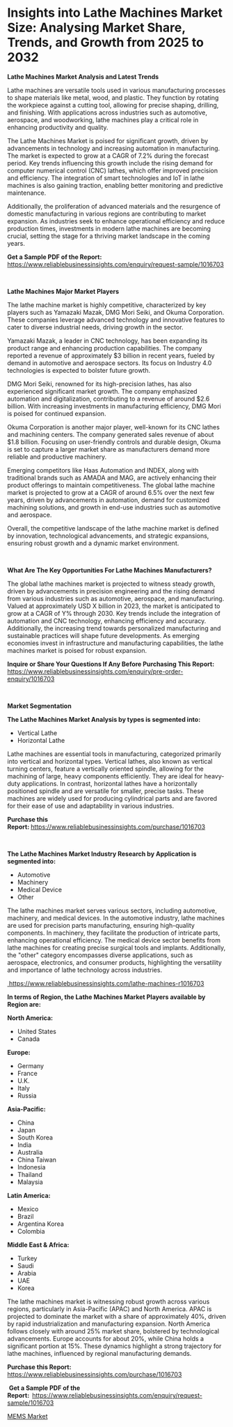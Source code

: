 <p><h1>Insights into Lathe Machines Market Size: Analysing Market Share, Trends, and Growth from 2025 to 2032</h1></p><p><strong>Lathe Machines Market Analysis and Latest Trends</strong></p>
<p><p>Lathe machines are versatile tools used in various manufacturing processes to shape materials like metal, wood, and plastic. They function by rotating the workpiece against a cutting tool, allowing for precise shaping, drilling, and finishing. With applications across industries such as automotive, aerospace, and woodworking, lathe machines play a critical role in enhancing productivity and quality.</p><p>The Lathe Machines Market is poised for significant growth, driven by advancements in technology and increasing automation in manufacturing. The market is expected to grow at a CAGR of 7.2% during the forecast period. Key trends influencing this growth include the rising demand for computer numerical control (CNC) lathes, which offer improved precision and efficiency. The integration of smart technologies and IoT in lathe machines is also gaining traction, enabling better monitoring and predictive maintenance.</p><p>Additionally, the proliferation of advanced materials and the resurgence of domestic manufacturing in various regions are contributing to market expansion. As industries seek to enhance operational efficiency and reduce production times, investments in modern lathe machines are becoming crucial, setting the stage for a thriving market landscape in the coming years.</p></p>
<p><strong>Get a Sample PDF of the Report:&nbsp;</strong> <a href="https://www.reliablebusinessinsights.com/enquiry/request-sample/1016703?utm_campaign=2207&utm_medium=2&utm_source=Github&utm_content=ia&utm_term=18022025&utm_id=lathe-machines">https://www.reliablebusinessinsights.com/enquiry/request-sample/1016703</a></p>
<p>&nbsp;</p>
<p><strong>Lathe Machines Major Market Players</strong></p>
<p><p>The lathe machine market is highly competitive, characterized by key players such as Yamazaki Mazak, DMG Mori Seiki, and Okuma Corporation. These companies leverage advanced technology and innovative features to cater to diverse industrial needs, driving growth in the sector.</p><p>Yamazaki Mazak, a leader in CNC technology, has been expanding its product range and enhancing production capabilities. The company reported a revenue of approximately $3 billion in recent years, fueled by demand in automotive and aerospace sectors. Its focus on Industry 4.0 technologies is expected to bolster future growth.</p><p>DMG Mori Seiki, renowned for its high-precision lathes, has also experienced significant market growth. The company emphasized automation and digitalization, contributing to a revenue of around $2.6 billion. With increasing investments in manufacturing efficiency, DMG Mori is poised for continued expansion.</p><p>Okuma Corporation is another major player, well-known for its CNC lathes and machining centers. The company generated sales revenue of about $1.8 billion. Focusing on user-friendly controls and durable design, Okuma is set to capture a larger market share as manufacturers demand more reliable and productive machinery.</p><p>Emerging competitors like Haas Automation and INDEX, along with traditional brands such as AMADA and MAG, are actively enhancing their product offerings to maintain competitiveness. The global lathe machine market is projected to grow at a CAGR of around 6.5% over the next few years, driven by advancements in automation, demand for customized machining solutions, and growth in end-use industries such as automotive and aerospace.</p><p>Overall, the competitive landscape of the lathe machine market is defined by innovation, technological advancements, and strategic expansions, ensuring robust growth and a dynamic market environment.</p></p>
<p>&nbsp;</p>
<p><strong>What Are The Key Opportunities For Lathe Machines Manufacturers?</strong></p>
<p><p>The global lathe machines market is projected to witness steady growth, driven by advancements in precision engineering and the rising demand from various industries such as automotive, aerospace, and manufacturing. Valued at approximately USD X billion in 2023, the market is anticipated to grow at a CAGR of Y% through 2030. Key trends include the integration of automation and CNC technology, enhancing efficiency and accuracy. Additionally, the increasing trend towards personalized manufacturing and sustainable practices will shape future developments. As emerging economies invest in infrastructure and manufacturing capabilities, the lathe machines market is poised for robust expansion.</p></p>
<p><strong>Inquire or Share Your Questions If Any Before Purchasing This Report:</strong> <a href="https://www.reliablebusinessinsights.com/enquiry/pre-order-enquiry/1016703?utm_campaign=2207&utm_medium=2&utm_source=Github&utm_content=ia&utm_term=18022025&utm_id=lathe-machines">https://www.reliablebusinessinsights.com/enquiry/pre-order-enquiry/1016703</a></p>
<p>&nbsp;</p>
<p><strong>Market Segmentation</strong></p>
<p><strong>The Lathe Machines Market Analysis by types is segmented into:</strong></p>
<p><ul><li>Vertical Lathe</li><li>Horizontal Lathe</li></ul></p>
<p><p>Lathe machines are essential tools in manufacturing, categorized primarily into vertical and horizontal types. Vertical lathes, also known as vertical turning centers, feature a vertically oriented spindle, allowing for the machining of large, heavy components efficiently. They are ideal for heavy-duty applications. In contrast, horizontal lathes have a horizontally positioned spindle and are versatile for smaller, precise tasks. These machines are widely used for producing cylindrical parts and are favored for their ease of use and adaptability in various industries.</p></p>
<p><strong>Purchase this Report:&nbsp;</strong><a href="https://www.reliablebusinessinsights.com/purchase/1016703?utm_campaign=2207&utm_medium=2&utm_source=Github&utm_content=ia&utm_term=18022025&utm_id=lathe-machines">https://www.reliablebusinessinsights.com/purchase/1016703</a></p>
<p>&nbsp;</p>
<p><strong>The Lathe Machines Market Industry Research by Application is segmented into:</strong></p>
<p><ul><li>Automotive</li><li>Machinery</li><li>Medical Device</li><li>Other</li></ul></p>
<p><p>The lathe machines market serves various sectors, including automotive, machinery, and medical devices. In the automotive industry, lathe machines are used for precision parts manufacturing, ensuring high-quality components. In machinery, they facilitate the production of intricate parts, enhancing operational efficiency. The medical device sector benefits from lathe machines for creating precise surgical tools and implants. Additionally, the "other" category encompasses diverse applications, such as aerospace, electronics, and consumer products, highlighting the versatility and importance of lathe technology across industries.</p></p>
<p><a href="https://www.reliablebusinessinsights.com/lathe-machines-r1016703?utm_campaign=2207&utm_medium=2&utm_source=Github&utm_content=ia&utm_term=18022025&utm_id=lathe-machines">&nbsp;https://www.reliablebusinessinsights.com/lathe-machines-r1016703</a></p>
<p><strong>In terms of Region, the Lathe Machines Market Players available by Region are:</strong></p>
<p>
    <p> <strong> North America: </strong>
        <ul>
            <li>United States</li>
            <li>Canada</li>
        </ul>
        </p> 
    <p> <strong> Europe: </strong>
        <ul>
            <li>Germany</li>
            <li>France</li>
            <li>U.K.</li>
            <li>Italy</li>
            <li>Russia</li>
        </ul>
        </p> 
    <p> <strong> Asia-Pacific: </strong>
        <ul>
            <li>China</li>
            <li>Japan</li>
            <li>South Korea</li>
            <li>India</li>
            <li>Australia</li>
            <li>China Taiwan</li>
            <li>Indonesia</li>
            <li>Thailand</li>
            <li>Malaysia</li>
        </ul>
        </p> 
    <p> <strong> Latin America: </strong>
        <ul>
            <li>Mexico</li>
            <li>Brazil</li>
            <li>Argentina Korea</li>
            <li>Colombia</li>
        </ul>
        </p> 
    <p> <strong> Middle East & Africa: </strong>
        <ul>
            <li>Turkey</li>
            <li>Saudi</li>
            <li>Arabia</li>
            <li>UAE</li>
            <li>Korea</li>
        </ul>
    </p>
    </p>
<p><p>The lathe machines market is witnessing robust growth across various regions, particularly in Asia-Pacific (APAC) and North America. APAC is projected to dominate the market with a share of approximately 40%, driven by rapid industrialization and manufacturing expansion. North America follows closely with around 25% market share, bolstered by technological advancements. Europe accounts for about 20%, while China holds a significant portion at 15%. These dynamics highlight a strong trajectory for lathe machines, influenced by regional manufacturing demands.</p></p>
<p><strong>Purchase this Report: </strong><a href="https://www.reliablebusinessinsights.com/purchase/1016703?utm_campaign=2207&utm_medium=2&utm_source=Github&utm_content=ia&utm_term=18022025&utm_id=lathe-machines">https://www.reliablebusinessinsights.com/purchase/1016703</a></p>
<p>&nbsp;<strong>Get a Sample PDF of the Report:&nbsp;&nbsp;</strong><a href="https://www.reliablebusinessinsights.com/enquiry/request-sample/1016703?utm_campaign=2207&utm_medium=2&utm_source=Github&utm_content=ia&utm_term=18022025&utm_id=lathe-machines">https://www.reliablebusinessinsights.com/enquiry/request-sample/1016703</a></p>
<p><strong></strong></p>
<p><p><a href="https://github.com/petbigbeepjn/Market-Research-Report-List-1/blob/main/mems-market.md?utm_campaign=2207&utm_medium=2&utm_source=Github&utm_content=ia&utm_term=18022025&utm_id=lathe-machines">MEMS Market</a></p></p>